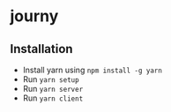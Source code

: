 # journy
## Installation
* Install yarn using ```npm install -g yarn```
* Run ```yarn setup```
* Run ```yarn server```
* Run ```yarn client```
